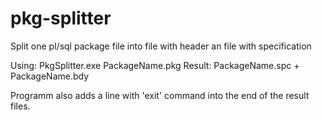 # pkg-splitter
Split one pl/sql package file into file with header an file with specification

Using: PkgSplitter.exe PackageName.pkg 
Result: PackageName.spc + PackageName.bdy

Programm also adds a line with 'exit' command into the end of the result files.
